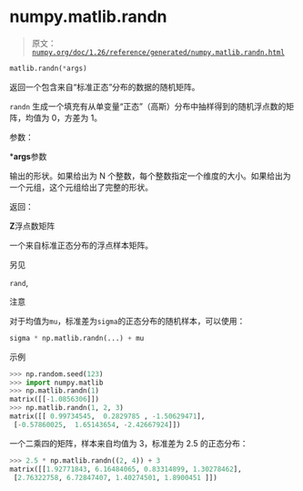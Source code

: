 # numpy.matlib.randn

> 原文：[`numpy.org/doc/1.26/reference/generated/numpy.matlib.randn.html`](https://numpy.org/doc/1.26/reference/generated/numpy.matlib.randn.html)

```py
matlib.randn(*args)
```

返回一个包含来自“标准正态”分布的数据的随机矩阵。

`randn` 生成一个填充有从单变量“正态”（高斯）分布中抽样得到的随机浮点数的矩阵，均值为 0，方差为 1。

参数：

***args**参数

输出的形状。如果给出为 N 个整数，每个整数指定一个维度的大小。如果给出为一个元组，这个元组给出了完整的形状。

返回：

**Z**浮点数矩阵

一个来自标准正态分布的浮点样本矩阵。

另见

`rand`, 

注意

对于均值为`mu`，标准差为`sigma`的正态分布的随机样本，可以使用：

```py
sigma * np.matlib.randn(...) + mu 
```

示例

```py
>>> np.random.seed(123)
>>> import numpy.matlib
>>> np.matlib.randn(1)
matrix([[-1.0856306]])
>>> np.matlib.randn(1, 2, 3)
matrix([[ 0.99734545,  0.2829785 , -1.50629471],
 [-0.57860025,  1.65143654, -2.42667924]]) 
```

一个二乘四的矩阵，样本来自均值为 3，标准差为 2.5 的正态分布：

```py
>>> 2.5 * np.matlib.randn((2, 4)) + 3
matrix([[1.92771843, 6.16484065, 0.83314899, 1.30278462],
 [2.76322758, 6.72847407, 1.40274501, 1.8900451 ]]) 
```
